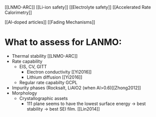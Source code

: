 [[LNMO-ARC]]
[[Li-ion safety]]
[[Electrolyte safety]]
[[Accelerated Rate Calorimetry]]

 [[Al-doped articles]]
 [[Fading Mechanisms]]
 
 # What to assess for LANMO:
 - Thermal stability [[LNMO-ARC]]
 - Rate capability
	 - EIS, CV, GITT
		 - Electron conductivity [[Yi2016]]
		 - Lithium diffusion [[Yi2016]]
	-	Regular rate capabilty GCPL
- Impurity phases (Rocksalt, LiAlO2 (when Al>0.6)[[Zhong2012]]
- Morphology
	- Crystallographic assets
		- 111 plane seems to have the lowest surface energy -> best stability -> best SEI film. [[Lin2014]]